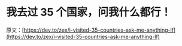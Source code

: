 # 我去过 35 个国家，问我什么都行！

原文：[https://dev.to/zex/i-visited-35-countries-ask-me-anything-lf](https://dev.to/zex/i-visited-35-countries-ask-me-anything-lf)